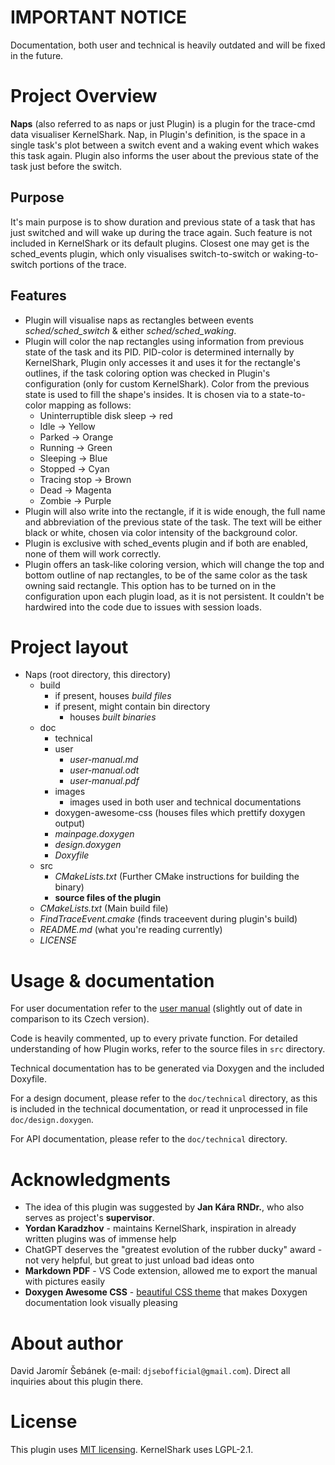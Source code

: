 # IMPORTANT NOTICE
Documentation, both user and technical is heavily outdated and will be fixed in the future.

# Project Overview

**Naps** (also referred to as naps or just Plugin) is a plugin for the trace-cmd data visualiser KernelShark. Nap, in
Plugin's definition, is the space in a single task's plot between a switch event and a waking event which wakes this
task again. Plugin also informs the user about the previous state of the task just before the switch.

## Purpose

It's main purpose is to show duration and previous state of a task that has just switched and will wake up during the
trace again. Such feature is not included in KernelShark or its default plugins. Closest one may get is the
sched_events plugin, which only visualises switch-to-switch or waking-to-switch portions of the trace.

## Features

- Plugin will visualise naps as rectangles between events _sched/sched_switch_ & either _sched/sched_waking_.
- Plugin will color the nap rectangles using information from previous state of the task and its PID. PID-color is
  determined internally by KernelShark, Plugin only accesses it and uses it for the rectangle's outlines, if the task
  coloring option was checked in Plugin's configuration (only for custom KernelShark). Color from the previous state
  is used to fill the shape's insides. It is chosen via to a state-to-color mapping as follows:
  - Uninterruptible disk sleep -> red
  - Idle -> Yellow
  - Parked -> Orange
  - Running -> Green
  - Sleeping -> Blue
  - Stopped -> Cyan
  - Tracing stop -> Brown
  - Dead -> Magenta
  - Zombie -> Purple
- Plugin will also write into the rectangle, if it is wide enough, the full name and abbreviation of the previous
  state of the task. The text will be either black or white, chosen via color intensity of the background color.
- Plugin is exclusive with sched_events plugin and if both are enabled, none of them will work correctly.
- Plugin offers an task-like coloring version, which will change the top and bottom outline of nap rectangles,
  to be of the same color as the task owning said rectangle. This option has to be turned on in the configuration
  upon each plugin load, as it is not persistent. It couldn't be hardwired into the code due to issues with session
  loads.

# Project layout

- Naps (root directory, this directory)
  - build
    - if present, houses _build files_
    - if present, might contain bin directory
      - houses _built binaries_
  - doc
    - technical
    - user
      - _user-manual.md_
      - _user-manual.odt_
      - _user-manual.pdf_
    - images
      - images used in both user and technical documentations
    - doxygen-awesome-css (houses files which prettify doxygen output)
    - _mainpage.doxygen_
    - _design.doxygen_
    - _Doxyfile_
  - src
    - _CMakeLists.txt_ (Further CMake instructions for building the binary)
    - **source files of the plugin**
  - _CMakeLists.txt_ (Main build file)
  - _FindTraceEvent.cmake_ (finds traceevent during plugin's build)
  - _README.md_ (what you're reading currently)
  - _LICENSE_

# Usage & documentation

For user documentation refer to the [user manual](./doc/user/user-manual.md) (slightly out of date in comparison
to its Czech version).

Code is heavily commented, up to every private function. For detailed understanding of how Plugin works,
refer to the source files in `src` directory.

Technical documentation has to be generated via Doxygen and the included
Doxyfile.

For a design document, please refer to the `doc/technical` directory, as this is included in the technical documentation,
or read it unprocessed in file `doc/design.doxygen`.

For API documentation, please refer to the `doc/technical` directory.

# Acknowledgments

- The idea of this plugin was suggested by **Jan Kára RNDr.**, who also serves as project's **supervisor**.
- **Yordan Karadzhov** - maintains KernelShark, inspiration in already written plugins was of immense help
- ChatGPT deserves the "greatest evolution of the rubber ducky" award - not very helpful, but great to just unload bad ideas onto
- **Markdown PDF** - VS Code extension, allowed me to export the manual with pictures easily
- **Doxygen Awesome CSS** - [beautiful CSS theme](https://jothepro.github.io/doxygen-awesome-css/index.html)
  that makes Doxygen documentation look visually pleasing

# About author

David Jaromír Šebánek (e-mail: `djsebofficial@gmail.com`). Direct all inquiries about this plugin there.

# License

This plugin uses [MIT licensing](./LICENSE). KernelShark uses LGPL-2.1.

